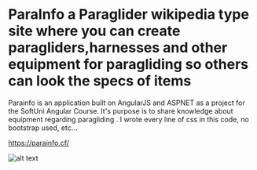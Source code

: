 # ParaInfo a Paraglider wikipedia type site where you can create paragliders,harnesses and other equipment for paragliding so others can look the specs of items

Parainfo is an application built on AngularJS and ASPNET as a project for the SoftUni Angular Course. It's purpose is to share knowledge about equipment regarding paragliding . I wrote every line of css in this code, no bootstrap used, etc...

https://parainfo.cf/

![alt text](https://i.gyazo.com/f3355e8c2049decc3ae44b88f4b05f52.jpg)
